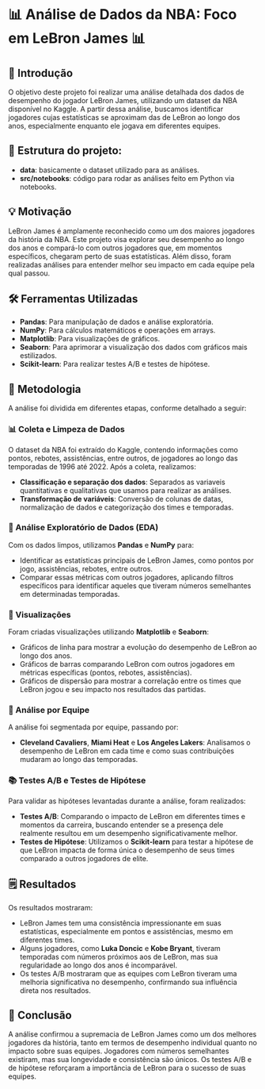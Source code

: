 # 📊 Análise de Dados da NBA: Foco em LeBron James 📊 

## 📌 Introdução
O objetivo deste projeto foi realizar uma análise detalhada dos dados de desempenho do jogador LeBron James, utilizando um dataset da NBA disponível no Kaggle. A partir dessa análise, buscamos identificar jogadores cujas estatísticas se aproximam das de LeBron ao longo dos anos, especialmente enquanto ele jogava em diferentes equipes.

## 📖 Estrutura do projeto:
- **data**: basicamente o dataset utilizado para as análises.
- **src/notebooks**: código para rodar as análises feito em Python via notebooks.

## 💡 Motivação
LeBron James é amplamente reconhecido como um dos maiores jogadores da história da NBA. Este projeto visa explorar seu desempenho ao longo dos anos e compará-lo com outros jogadores que, em momentos específicos, chegaram perto de suas estatísticas. Além disso, foram realizadas análises para entender melhor seu impacto em cada equipe pela qual passou.

## 🛠 Ferramentas Utilizadas
- **Pandas**: Para manipulação de dados e análise exploratória.
- **NumPy**: Para cálculos matemáticos e operações em arrays.
- **Matplotlib**: Para visualizações de gráficos.
- **Seaborn**: Para aprimorar a visualização dos dados com gráficos mais estilizados.
- **Scikit-learn**: Para realizar testes A/B e testes de hipótese.

## 📝 Metodologia
A análise foi dividida em diferentes etapas, conforme detalhado a seguir:

### 📊 Coleta e Limpeza de Dados
O dataset da NBA foi extraído do Kaggle, contendo informações como pontos, rebotes, assistências, entre outros, de jogadores ao longo das temporadas de 1996 até 2022. Após a coleta, realizamos:
- **Classificação e separação dos dados**: Separados as variaveis quantitativas e qualitativas que usamos para realizar as análises.
- **Transformação de variáveis**: Conversão de colunas de datas, normalização de dados e categorização dos times e temporadas.
  
### 🔎 Análise Exploratório de Dados (EDA)
Com os dados limpos, utilizamos **Pandas** e **NumPy** para:
- Identificar as estatísticas principais de LeBron James, como pontos por jogo, assistências, rebotes, entre outros.
- Comparar essas métricas com outros jogadores, aplicando filtros específicos para identificar aqueles que tiveram números semelhantes em determinadas temporadas.

### 🧮 Visualizações
Foram criadas visualizações utilizando **Matplotlib** e **Seaborn**:
- Gráficos de linha para mostrar a evolução do desempenho de LeBron ao longo dos anos.
- Gráficos de barras comparando LeBron com outros jogadores em métricas específicas (pontos, rebotes, assistências).
- Gráficos de dispersão para mostrar a correlação entre os times que LeBron jogou e seu impacto nos resultados das partidas.

### 🏀 Análise por Equipe
A análise foi segmentada por equipe, passando por:
- **Cleveland Cavaliers**, **Miami Heat** e **Los Angeles Lakers**: Analisamos o desempenho de LeBron em cada time e como suas contribuições mudaram ao longo das temporadas.

### 📚 Testes A/B e Testes de Hipótese
Para validar as hipóteses levantadas durante a análise, foram realizados:
- **Testes A/B**: Comparando o impacto de LeBron em diferentes times e momentos da carreira, buscando entender se a presença dele realmente resultou em um desempenho significativamente melhor.
- **Testes de Hipótese**: Utilizamos o **Scikit-learn** para testar a hipótese de que LeBron impacta de forma única o desempenho de seus times comparado a outros jogadores de elite.

## 🗒 Resultados
Os resultados mostraram:
- LeBron James tem uma consistência impressionante em suas estatísticas, especialmente em pontos e assistências, mesmo em diferentes times.
- Alguns jogadores, como **Luka Doncic** e **Kobe Bryant**, tiveram temporadas com números próximos aos de LeBron, mas sua regularidade ao longo dos anos é incomparável.
- Os testes A/B mostraram que as equipes com LeBron tiveram uma melhoria significativa no desempenho, confirmando sua influência direta nos resultados.

## 📍 Conclusão
A análise confirmou a supremacia de LeBron James como um dos melhores jogadores da história, tanto em termos de desempenho individual quanto no impacto sobre suas equipes. Jogadores com números semelhantes existiram, mas sua longevidade e consistência são únicos. Os testes A/B e de hipótese reforçaram a importância de LeBron para o sucesso de suas equipes.

